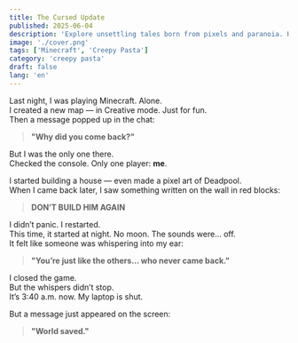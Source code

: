 ```yaml
---
title: The Cursed Update
published: 2025-06-04
description: 'Explore unsettling tales born from pixels and paranoia. Here, games glitch… but sometimes the glitch looks back.'
image: './cover.png'
tags: ['Minecraft', 'Creepy Pasta']
category: 'creepy pasta'
draft: false 
lang: 'en'
---
```


Last night, I was playing Minecraft. Alone.  
I created a new map — in Creative mode. Just for fun.  
Then a message popped up in the chat:

> **"Why did you come back?"**

But I was the only one there.  
Checked the console. Only one player: **me**.

I started building a house — even made a pixel art of Deadpool.  
When I came back later, I saw something written on the wall in red blocks:

> **DON’T BUILD HIM AGAIN**

I didn’t panic. I restarted.  
This time, it started at night. No moon. The sounds were... off.  
It felt like someone was whispering into my ear:

> **"You’re just like the others... who never came back."**

I closed the game.  
But the whispers didn’t stop.  
It’s 3:40 a.m. now. My laptop is shut.  

But a message just appeared on the screen:

> **"World saved."**